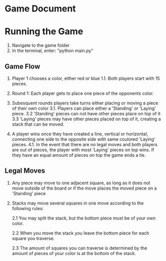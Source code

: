 # Game Document

# Running the Game
1. Navigate to the game folder
2. In the terminal, enter: "python main.py"

## Game Flow

1. Player 1 chooses a color, either red or blue
    1.1. Both players start with 15 pieces.
2. Round 1: Each player gets to place one piece of the opponents color.

3. Subesquent rounds players take turns either placing or moving a piece of their own color
    3.1. Players can place either a 'Standing' or 'Laying' piece.
    3.2 'Standing' pieces can not have other pieces place on top of it
    3.3 'Laying' pieces may have other pieces placed on top of it, creating a stack that can be moved.

4. A player wins once they have created a line, vertical or horizontal, connecting one side to the opposite side with same coulored 'Laying' pieces.
    4.1. In the event that there are no legal moves and both players are out of pieces, the player with most 'Laying' pieces on top wins. If they have an equal amount of pieces on top the game ends a tie.

## Legal Moves
1. Any piece may move to one adjacent square, as long as it does not move outside of the board or if the move places the moved piece on a 'Standing' piece
2. Stacks may move several squares in one move according to the following rules:

    2.1 You may split the stack, but the bottom piece must be of your own color.
   
    2.2 When you move the stack you leave the bottom piece for each square you traverse.
   
    2.3 The amount of squares you can traverse is determined by the amount of pieces of your color is at the bottom of the stack.


